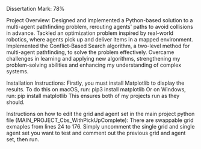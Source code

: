 Dissertation Mark: 78%

Project Overview:
Designed and implemented a Python-based solution to a multi-agent pathfinding problem, rerouting agents' paths to avoid collisions in advance. Tackled an optimization problem inspired by real-world robotics, where agents pick up and deliver items in a mapped environment. Implemented the Conflict-Based Search algorithm, a two-level method for multi-agent pathfinding, to solve the problem effectively. Overcame challenges in learning and applying new algorithms, strengthening my problem-solving abilities and enhancing my understanding of complex systems.

Installation Instructions:
Firstly, you must install Matplotlib to display the results.
To do this on macOS, run:
pip3 install matplotlib
Or on Windows, run:
pip install matplotlib
This ensures both of my projects run as they should.

Instructions on how to edit the grid and agent set in the main project python file (MAIN_PROJECT_Cbs_WithPickUpComplete):
There are swappable grid exmaples from lines 24 to 176. Simply uncomment the single grid and single agent set you want to test
and comment out the previous grid and agent set, then run.
